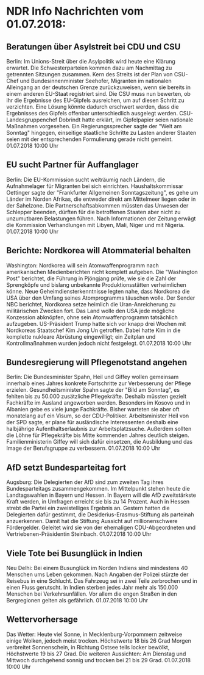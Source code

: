 # NDR Info Nachrichten vom 01.07.2018:


## Beratungen über Asylstreit bei CDU und CSU
Berlin: Im Unions-Streit über die Asylpolitik wird heute eine Klärung erwartet. Die Schwesterparteien kommen dazu am Nachmittag zu getrennten Sitzungen zusammen. Kern des Streits ist der Plan von CSU-Chef und Bundesinnenminister Seehofer, Migranten im nationalen Alleingang an der deutschen Grenze zurückzuweisen, wenn sie bereits in einem anderen EU-Staat registriert sind. Die CSU muss nun bewerten, ob ihr die Ergebnisse des EU-Gipfels ausreichen, um auf diesen Schritt zu verzichten. Eine Lösung könnte dadurch erschwert werden, dass die Ergebnisses des Gipfels offenbar unterschiedlich ausgelegt werden. CSU-Landesgruppenchef Dobrindt hatte erklärt, im Gipfelpapier seien nationale Maßnahmen vorgesehen. Ein Regierungssprecher sagte der "Welt am Sonntag" hingegen, einseitige staatliche Schritte zu Lasten anderer Staaten seien mit der entsprechenden Formulierung gerade nicht gemeint. 01.07.2018 10:00 Uhr 

## EU sucht Partner für Auffanglager
Berlin: Die EU-Kommission sucht weiträumig nach Ländern, die Aufnahmelager für Migranten bei sich einrichten. Haushaltskommissar Oettinger sagte der "Frankfurter Allgemeinen Sonntagszeitung", es gehe um Länder im Norden Afrikas, die entweder direkt am Mittelmeer liegen oder in der Sahelzone. Die Partnerschaftsabkommen müssten das Unwesen der Schlepper beenden, dürften für die betroffenen Staaten aber nicht zu unzumutbaren Belastungen führen. Nach Informationen der Zeitung erwägt die Kommission Verhandlungen mit Libyen, Mali, Niger und mit Nigeria. 01.07.2018 10:00 Uhr 

## Berichte: Nordkorea will Atommaterial behalten
Washington:	Nordkorea will sein Atomwaffenprogramm nach amerikanischen Medienberichten nicht komplett aufgeben. Die "Washington Post" berichtet, die Führung in Pjöngjang prüfe, wie sie die Zahl der Sprengköpfe und bislang unbekannte Produktionsstätten verheimlichen könne. Neue Geheimdiensterkenntnisse legten nahe, dass Nordkorea die USA über den Umfang seines Atomprogramms täuschen wolle. Der Sender NBC berichtet, Nordkorea setze heimlich die Uran-Anreicherung zu militärischen Zwecken fort. Das Land wolle den USA jede mögliche Konzession abknöpfen, ohne sein Atomwaffenprogramm tatsächlich aufzugeben. US-Präsident Trump hatte sich vor knapp drei Wochen mit Nordkoreas Staatschef Kim Jong Un getroffen. Dabei hatte Kim in die komplette nukleare Abrüstung eingewilligt; ein Zeitplan und Kontrollmaßnahmen wurden jedoch nicht festgelegt. 01.07.2018 10:00 Uhr 

## Bundesregierung will Pflegenotstand angehen
Berlin:    Die Bundesminister Spahn, Heil und Giffey wollen gemeinsam innerhalb eines Jahres konkrete Fortschritte zur Verbesserung der Pflege erzielen. Gesundheitsminister Spahn sagte der "Bild am Sonntag", es fehlten bis zu 50.000 zusätzliche Pflegekräfte. Deshalb müssten gezielt Fachkräfte im Ausland angeworben werden. Besonders im Kosovo und in Albanien gebe es viele junge Fachkräfte. Bisher warteten sie aber oft monatelang auf ein Visum, so der CDU-Politiker. Arbeitsminister Heil von der SPD sagte, er plane für ausländische Interessenten deshalb eine halbjährige Aufenthaltserlaubnis zur Arbeitsplatzsuche. Außerdem sollten die Löhne für Pflegekräfte bis Mitte kommenden Jahres deutlich steigen. Familienministerin Giffey will sich dafür einsetzen, die Ausbildung und das Image der Berufsgruppe zu verbessern. 01.07.2018 10:00 Uhr 

## AfD setzt Bundesparteitag fort
Augsburg:	Die Delegierten der AfD sind zum zweiten Tag ihres Bundesparteitags zusammengekommen. Im Mittelpunkt stehen heute die Landtagswahlen in Bayern und Hessen. In Bayern will die AfD zweitstärkste Kraft werden, in Umfragen erreicht sie bis zu 14 Prozent. Auch in Hessen strebt die Partei ein zweistelliges Ergebnis an. Gestern hatten die Delegierten dafür gestimmt, die Desiderius-Erasmus-Stiftung als parteinah anzuerkennen. Damit hat die Stiftung Aussicht auf millionenschwere Fördergelder. Geleitet wird sie von der ehemaligen CDU-Abgeordneten und Vertriebenen-Präsidentin Steinbach. 01.07.2018 10:00 Uhr 

## Viele Tote bei Busunglück in Indien
Neu Delhi: Bei einem Busunglück im Norden Indiens sind mindestens 40 Menschen ums Leben gekommen. Nach Angaben der Polizei stürzte der Reisebus in eine Schlucht. Das Fahrzeug sei in zwei Teile zerbrochen und in einen Fluss gerutscht. In Indien sterben jedes Jahr mehr als 150.000 Menschen bei Verkehrsunfällen. Vor allem die engen Straßen in den Bergregionen gelten als gefährlich. 01.07.2018 10:00 Uhr 

## Wettervorhersage
Das Wetter: Heute viel Sonne, in Mecklenburg-Vorpommern zeitweise einige Wolken, jedoch meist trocken. Höchstwerte 18 bis 26 Grad Morgen verbreitet Sonnenschein, in Richtung Ostsee teils locker bewölkt, Höchstwerte 19 bis 27 Grad. Die weiteren Aussichten: Am Dienstag und Mittwoch durchgehend sonnig und trocken bei 21 bis 29 Grad. 01.07.2018 10:00 Uhr 
